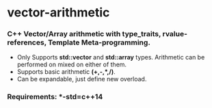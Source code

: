 # vector-arithmetic
### C++ Vector/Array arithmetic with type_traits, rvalue-references, Template Meta-programming.

* Only Supports **std::vector** and **std::array** types. Arithmetic can be performed on mixed on either of them.
* Supports basic arithmetic **(+,-,\*,/)**.
* Can be expandable, just define new overload.

### Requirements: *-std=c++14
